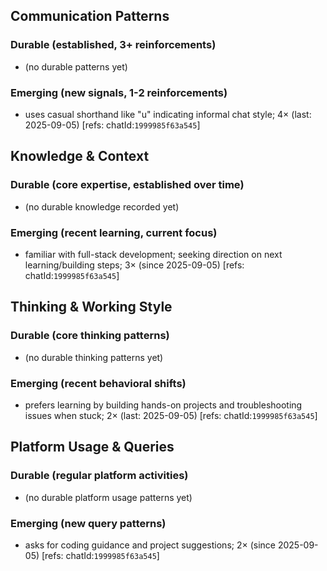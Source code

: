 ## Communication Patterns
### Durable (established, 3+ reinforcements)
- (no durable patterns yet)

### Emerging (new signals, 1-2 reinforcements)
- uses casual shorthand like "u" indicating informal chat style; 4× (last: 2025-09-05) [refs: chatId:`1999985f63a545`]

## Knowledge & Context
### Durable (core expertise, established over time)
- (no durable knowledge recorded yet)

### Emerging (recent learning, current focus)
- familiar with full-stack development; seeking direction on next learning/building steps; 3× (since 2025-09-05) [refs: chatId:`1999985f63a545`]

## Thinking & Working Style
### Durable (core thinking patterns)
- (no durable thinking patterns yet)

### Emerging (recent behavioral shifts)
- prefers learning by building hands-on projects and troubleshooting issues when stuck; 2× (last: 2025-09-05) [refs: chatId:`1999985f63a545`]

## Platform Usage & Queries
### Durable (regular platform activities)
- (no durable platform usage patterns yet)

### Emerging (new query patterns)
- asks for coding guidance and project suggestions; 2× (since 2025-09-05) [refs: chatId:`1999985f63a545`]